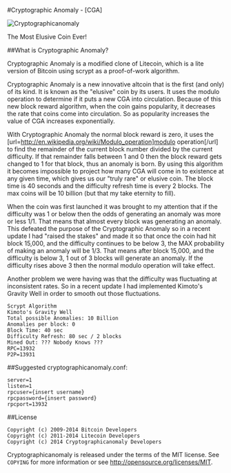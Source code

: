 #Cryptographic Anomaly - [CGA]

![Cryptographicanomaly](http://i61.tinypic.com/30ry4w5.png)

The Most Elusive Coin Ever!

##What is Cryptographic Anomaly?

Cryptographic Anomaly is a modified clone of Litecoin, which is a lite version of Bitcoin using scrypt as a proof-of-work algorithm.

Cryptographic Anomaly is a new innovative altcoin that is the first (and only) of its kind. It is known as the "elusive" coin by its users. It uses the modulo operation to determine if it puts a new CGA into circulation. Because of this new block reward algorithm, when the coin gains popularity, it decreases the rate that coins come into circulation. So as popularity increases the value of CGA increases exponentially.

With Cryptographic Anomaly the normal block reward is zero, it uses the [url=http://en.wikipedia.org/wiki/Modulo_operation]modulo operation[/url] to find the remainder of the current block number divided by the current difficulty. If that remainder falls between 1 and 0 then the block reward gets changed to 1 for that block, thus an anomaly is born. By using this algorithm it becomes impossible to project how many CGA will come in to existence at any given time, which gives us our "truly rare" or elusive coin. The block time is 40 seconds and the difficulty refresh time is every 2 blocks. The max coins will be 10 billion (but that my take eternity to fill).

When the coin was first launched it was brought to my attention that if the difficulty was 1 or below then the odds of generating an anomaly was more or less 1/1. That means that almost every block was generating an anomaly. This defeated the purpose of the Cryptographic Anomaly so in a recent update I had "raised the stakes" and made it so that once the coin had hit block 15,000, and the difficulty continues to be below 3, the MAX probability of making an anomaly will be 1/3. That means after block 15,000, and the difficulty is below 3, 1 out of 3 blocks will generate an anomaly. If the difficulty rises above 3 then the normal modulo operation will take effect.

Another problem we were having was that the difficulty was fluctuating at inconsistent rates. So in a recent update I had implemented Kimoto's Gravity Well in order to smooth out those fluctuations.

	Scrypt Algorithm
	Kimoto's Gravity Well
	Total possible Anomalies: 10 Billion
	Anomalies per block: 0
	Block Time: 40 sec
	Difficulty Refresh: 80 sec / 2 blocks
	Mined Out: ??? Nobody Knows ???
	RPC=13932
	P2P=13931


##Suggested cryptographicanomaly.conf:

	server=1
 	listen=1
 	rpcuser={insert username}
 	rpcpassword={insert password}
 	rpcport=13932
	

##License

	Copyright (c) 2009-2014 Bitcoin Developers
	Copyright (c) 2011-2014 Litecoin Developers
	Copyright (c) 2014 Cryptographicanomaly Developers

Cryptographicanomaly is released under the terms of the MIT license. See `COPYING` for more
information or see http://opensource.org/licenses/MIT.